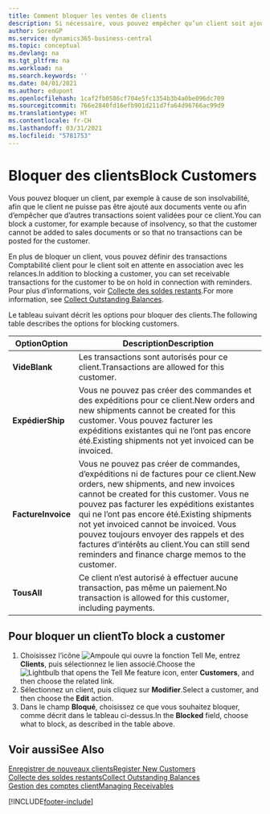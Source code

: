 ```yaml
---
title: Comment bloquer les ventes de clients
description: Si nécessaire, vous pouvez empêcher qu’un client soit ajouté aux documents de vente et d’autres transactions de vente.
author: SorenGP
ms.service: dynamics365-business-central
ms.topic: conceptual
ms.devlang: na
ms.tgt_pltfrm: na
ms.workload: na
ms.search.keywords: ''
ms.date: 04/01/2021
ms.author: edupont
ms.openlocfilehash: 1caf2fb0586cf704e5fc1354b3b4a0be096dc709
ms.sourcegitcommit: 766e2840fd16efb901d211d7fa64d96766ac99d9
ms.translationtype: HT
ms.contentlocale: fr-CH
ms.lasthandoff: 03/31/2021
ms.locfileid: "5781753"
---
```

# <a name="block-customers"></a><span data-ttu-id="d98f1-103">Bloquer des clients</span><span class="sxs-lookup"><span data-stu-id="d98f1-103">Block Customers</span></span>
<span data-ttu-id="d98f1-104">Vous pouvez bloquer un client, par exemple à cause de son insolvabilité, afin que le client ne puisse pas être ajouté aux documents vente ou afin d’empêcher que d’autres transactions soient validées pour ce client.</span><span class="sxs-lookup"><span data-stu-id="d98f1-104">You can block a customer, for example because of insolvency, so that the customer cannot be added to sales documents or so that no transactions can be posted for the customer.</span></span>

<span data-ttu-id="d98f1-105">En plus de bloquer un client, vous pouvez définir des transactions Comptabilité client pour le client soit en attente en association avec les relances.</span><span class="sxs-lookup"><span data-stu-id="d98f1-105">In addition to blocking a customer, you can set receivable transactions for the customer to be on hold in connection with reminders.</span></span> <span data-ttu-id="d98f1-106">Pour plus d’informations, voir [Collecte des soldes restants](receivables-collect-outstanding-balances.md).</span><span class="sxs-lookup"><span data-stu-id="d98f1-106">For more information, see [Collect Outstanding Balances](receivables-collect-outstanding-balances.md).</span></span>   

<span data-ttu-id="d98f1-107">Le tableau suivant décrit les options pour bloquer des clients.</span><span class="sxs-lookup"><span data-stu-id="d98f1-107">The following table describes the options for blocking customers.</span></span>  

|<span data-ttu-id="d98f1-108">Option</span><span class="sxs-lookup"><span data-stu-id="d98f1-108">Option</span></span>|<span data-ttu-id="d98f1-109">Description</span><span class="sxs-lookup"><span data-stu-id="d98f1-109">Description</span></span>|  
|--------------------|------------|  
|<span data-ttu-id="d98f1-110">**Vide**</span><span class="sxs-lookup"><span data-stu-id="d98f1-110">**Blank**</span></span>|<span data-ttu-id="d98f1-111">Les transactions sont autorisés pour ce client.</span><span class="sxs-lookup"><span data-stu-id="d98f1-111">Transactions are allowed for this customer.</span></span>|
|<span data-ttu-id="d98f1-112">**Expédier**</span><span class="sxs-lookup"><span data-stu-id="d98f1-112">**Ship**</span></span>|<span data-ttu-id="d98f1-113">Vous ne pouvez pas créer des commandes et des expéditions pour ce client.</span><span class="sxs-lookup"><span data-stu-id="d98f1-113">New orders and new shipments cannot be created for this customer.</span></span> <span data-ttu-id="d98f1-114">Vous pouvez facturer les expéditions existantes qui ne l’ont pas encore été.</span><span class="sxs-lookup"><span data-stu-id="d98f1-114">Existing shipments not yet invoiced can be invoiced.</span></span>|  
|<span data-ttu-id="d98f1-115">**Facture**</span><span class="sxs-lookup"><span data-stu-id="d98f1-115">**Invoice**</span></span>|<span data-ttu-id="d98f1-116">Vous ne pouvez pas créer de commandes, d’expéditions ni de factures pour ce client.</span><span class="sxs-lookup"><span data-stu-id="d98f1-116">New orders, new shipments, and new invoices cannot be created for this customer.</span></span> <span data-ttu-id="d98f1-117">Vous ne pouvez pas facturer les expéditions existantes qui ne l’ont pas encore été.</span><span class="sxs-lookup"><span data-stu-id="d98f1-117">Existing shipments not yet invoiced cannot be invoiced.</span></span> <span data-ttu-id="d98f1-118">Vous pouvez toujours envoyer des rappels et des factures d’intérêts au client.</span><span class="sxs-lookup"><span data-stu-id="d98f1-118">You can still send reminders and finance charge memos to the customer.</span></span>|  
|<span data-ttu-id="d98f1-119">**Tous**</span><span class="sxs-lookup"><span data-stu-id="d98f1-119">**All**</span></span>|<span data-ttu-id="d98f1-120">Ce client n’est autorisé à effectuer aucune transaction, pas même un paiement.</span><span class="sxs-lookup"><span data-stu-id="d98f1-120">No transaction is allowed for this customer, including payments.</span></span>|  

## <a name="to-block-a-customer"></a><span data-ttu-id="d98f1-121">Pour bloquer un client</span><span class="sxs-lookup"><span data-stu-id="d98f1-121">To block a customer</span></span>  
1. <span data-ttu-id="d98f1-122">Choisissez l’icône ![Ampoule qui ouvre la fonction Tell Me](media/ui-search/search_small.png "Dites-moi ce que vous voulez faire"), entrez **Clients**, puis sélectionnez le lien associé.</span><span class="sxs-lookup"><span data-stu-id="d98f1-122">Choose the ![Lightbulb that opens the Tell Me feature](media/ui-search/search_small.png "Tell me what you want to do") icon, enter **Customers**, and then choose the related link.</span></span>
2. <span data-ttu-id="d98f1-123">Sélectionnez un client, puis cliquez sur **Modifier**.</span><span class="sxs-lookup"><span data-stu-id="d98f1-123">Select a customer, and then choose the **Edit** action.</span></span>
3. <span data-ttu-id="d98f1-124">Dans le champ **Bloqué**, choisissez ce que vous souhaitez bloquer, comme décrit dans le tableau ci-dessus.</span><span class="sxs-lookup"><span data-stu-id="d98f1-124">In the **Blocked** field, choose what to block, as described in the table above.</span></span>

## <a name="see-also"></a><span data-ttu-id="d98f1-125">Voir aussi</span><span class="sxs-lookup"><span data-stu-id="d98f1-125">See Also</span></span>  
[<span data-ttu-id="d98f1-126">Enregistrer de nouveaux clients</span><span class="sxs-lookup"><span data-stu-id="d98f1-126">Register New Customers</span></span>](sales-how-register-new-customers.md)  
[<span data-ttu-id="d98f1-127">Collecte des soldes restants</span><span class="sxs-lookup"><span data-stu-id="d98f1-127">Collect Outstanding Balances</span></span>](receivables-collect-outstanding-balances.md)  
[<span data-ttu-id="d98f1-128">Gestion des comptes client</span><span class="sxs-lookup"><span data-stu-id="d98f1-128">Managing Receivables</span></span>](receivables-manage-receivables.md)  


[!INCLUDE[footer-include](includes/footer-banner.md)]